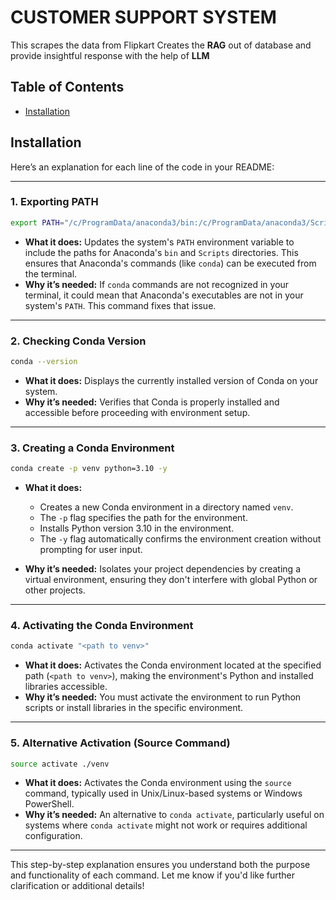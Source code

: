 # **CUSTOMER SUPPORT SYSTEM**

This scrapes the data from Flipkart
Creates the **RAG** out of database and provide insightful response with the help of **LLM**

## Table of Contents
- [Installation](#installation)

## Installation


Here’s an explanation for each line of the code in your README:

---

### 1. **Exporting PATH**

```bash
export PATH="/c/ProgramData/anaconda3/bin:/c/ProgramData/anaconda3/Scripts:$PATH"
```

* **What it does:**
  Updates the system's `PATH` environment variable to include the paths for Anaconda's `bin` and `Scripts` directories. This ensures that Anaconda's commands (like `conda`) can be executed from the terminal.
* **Why it’s needed:**
  If `conda` commands are not recognized in your terminal, it could mean that Anaconda's executables are not in your system's `PATH`. This command fixes that issue.

---

### 2. **Checking Conda Version**

```bash
conda --version
```

* **What it does:**
  Displays the currently installed version of Conda on your system.
* **Why it’s needed:**
  Verifies that Conda is properly installed and accessible before proceeding with environment setup.

---

### 3. **Creating a Conda Environment**

```bash
conda create -p venv python=3.10 -y
```

* **What it does:**

  * Creates a new Conda environment in a directory named `venv`.
  * The `-p` flag specifies the path for the environment.
  * Installs Python version 3.10 in the environment.
  * The `-y` flag automatically confirms the environment creation without prompting for user input.
* **Why it’s needed:**
  Isolates your project dependencies by creating a virtual environment, ensuring they don't interfere with global Python or other projects.

---

### 4. **Activating the Conda Environment**

```bash
conda activate "<path to venv>"
```

* **What it does:**
  Activates the Conda environment located at the specified path (`<path to venv>`), making the environment's Python and installed libraries accessible.
* **Why it’s needed:**
  You must activate the environment to run Python scripts or install libraries in the specific environment.

---

### 5. **Alternative Activation (Source Command)**

```bash
source activate ./venv
```

* **What it does:**
  Activates the Conda environment using the `source` command, typically used in Unix/Linux-based systems or Windows PowerShell.
* **Why it’s needed:**
  An alternative to `conda activate`, particularly useful on systems where `conda activate` might not work or requires additional configuration.

---

This step-by-step explanation ensures you understand both the purpose and functionality of each command. Let me know if you'd like further clarification or additional details!

